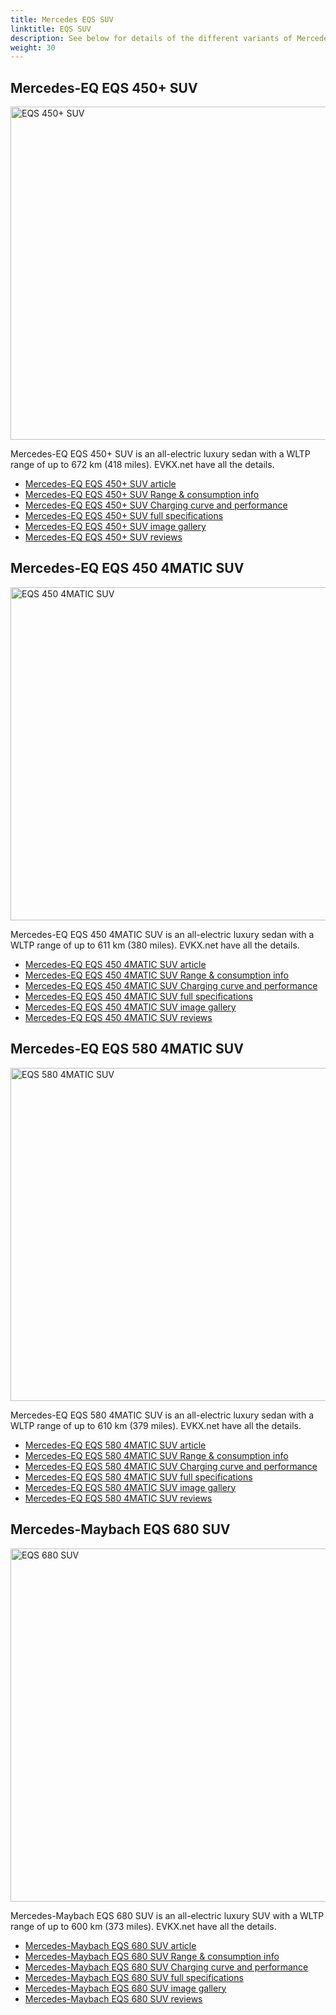 ```yaml
---
title: Mercedes EQS SUV
linktitle: EQS SUV
description: See below for details of the different variants of Mercedes EQS SUV
weight: 30
---
```

## Mercedes-EQ EQS 450+ SUV

<a href="/models/mercedes/eqs_suv/eqs_450plus_suv/"><img src="https://media.evkx.net/multimedia/models/mercedes/eqs_suv/eqs_450plus_suv/main_1_st.jpg" width="800" height="533" alt="EQS 450+ SUV" ></a>

Mercedes-EQ EQS 450+ SUV is an all-electric luxury sedan with a WLTP range of up to 672 km (418 miles). EVKX.net have all the details. 

- [Mercedes-EQ EQS 450+ SUV article](/models/mercedes/eqs_suv/eqs_450plus_suv/)
- [Mercedes-EQ EQS 450+ SUV Range & consumption info](/models/mercedes/eqs_suv/eqs_450plus_suv//rangeandconsumption)
- [Mercedes-EQ EQS 450+ SUV Charging curve and performance](/models/mercedes/eqs_suv/eqs_450plus_suv//chargingcurve)
- [Mercedes-EQ EQS 450+ SUV full specifications](/models/mercedes/eqs_suv/eqs_450plus_suv//specifications)
- [Mercedes-EQ EQS 450+ SUV image gallery](/models/mercedes/eqs_suv/eqs_450plus_suv//gallery)
- [Mercedes-EQ EQS 450+ SUV reviews](/models/mercedes/eqs_suv/eqs_450plus_suv//reviews)

## Mercedes-EQ EQS 450 4MATIC SUV

<a href="/models/mercedes/eqs_suv/eqs_450_4matic_suv/"><img src="https://media.evkx.net/multimedia/models/mercedes/eqs_suv/eqs_450_4matic_suv/main_1_st.jpg" width="800" height="533" alt="EQS 450 4MATIC SUV" ></a>

Mercedes-EQ EQS 450 4MATIC SUV is an all-electric luxury sedan with a WLTP range of up to 611 km (380 miles). EVKX.net have all the details. 

- [Mercedes-EQ EQS 450 4MATIC SUV article](/models/mercedes/eqs_suv/eqs_450_4matic_suv/)
- [Mercedes-EQ EQS 450 4MATIC SUV Range & consumption info](/models/mercedes/eqs_suv/eqs_450_4matic_suv//rangeandconsumption)
- [Mercedes-EQ EQS 450 4MATIC SUV Charging curve and performance](/models/mercedes/eqs_suv/eqs_450_4matic_suv//chargingcurve)
- [Mercedes-EQ EQS 450 4MATIC SUV full specifications](/models/mercedes/eqs_suv/eqs_450_4matic_suv//specifications)
- [Mercedes-EQ EQS 450 4MATIC SUV image gallery](/models/mercedes/eqs_suv/eqs_450_4matic_suv//gallery)
- [Mercedes-EQ EQS 450 4MATIC SUV reviews](/models/mercedes/eqs_suv/eqs_450_4matic_suv//reviews)

## Mercedes-EQ EQS 580 4MATIC SUV

<a href="/models/mercedes/eqs_suv/eqs_580_4matic_suv/"><img src="https://media.evkx.net/multimedia/models/mercedes/eqs_suv/eqs_580_4matic_suv/main_1_st.jpg" width="800" height="533" alt="EQS 580 4MATIC SUV" ></a>

Mercedes-EQ EQS 580 4MATIC SUV is an all-electric luxury sedan with a WLTP range of up to 610 km (379 miles). EVKX.net have all the details. 

- [Mercedes-EQ EQS 580 4MATIC SUV article](/models/mercedes/eqs_suv/eqs_580_4matic_suv/)
- [Mercedes-EQ EQS 580 4MATIC SUV Range & consumption info](/models/mercedes/eqs_suv/eqs_580_4matic_suv//rangeandconsumption)
- [Mercedes-EQ EQS 580 4MATIC SUV Charging curve and performance](/models/mercedes/eqs_suv/eqs_580_4matic_suv//chargingcurve)
- [Mercedes-EQ EQS 580 4MATIC SUV full specifications](/models/mercedes/eqs_suv/eqs_580_4matic_suv//specifications)
- [Mercedes-EQ EQS 580 4MATIC SUV image gallery](/models/mercedes/eqs_suv/eqs_580_4matic_suv//gallery)
- [Mercedes-EQ EQS 580 4MATIC SUV reviews](/models/mercedes/eqs_suv/eqs_580_4matic_suv//reviews)

## Mercedes-Maybach EQS 680 SUV

<a href="/models/mercedes/eqs_suv/eqs_680_suv/"><img src="https://media.evkx.net/multimedia/models/mercedes/eqs_suv/eqs_680_suv/main_1_st.jpg" width="800" height="565" alt="EQS 680 SUV" ></a>

Mercedes-Maybach EQS 680 SUV is an all-electric luxury SUV with a WLTP range of up to 600 km (373 miles). EVKX.net have all the details. 

- [Mercedes-Maybach EQS 680 SUV article](/models/mercedes/eqs_suv/eqs_680_suv/)
- [Mercedes-Maybach EQS 680 SUV Range & consumption info](/models/mercedes/eqs_suv/eqs_680_suv//rangeandconsumption)
- [Mercedes-Maybach EQS 680 SUV Charging curve and performance](/models/mercedes/eqs_suv/eqs_680_suv//chargingcurve)
- [Mercedes-Maybach EQS 680 SUV full specifications](/models/mercedes/eqs_suv/eqs_680_suv//specifications)
- [Mercedes-Maybach EQS 680 SUV image gallery](/models/mercedes/eqs_suv/eqs_680_suv//gallery)
- [Mercedes-Maybach EQS 680 SUV reviews](/models/mercedes/eqs_suv/eqs_680_suv//reviews)

